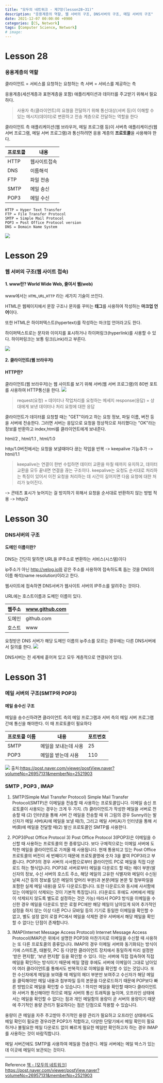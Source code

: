 ```yaml
---
title: "모두의 네트워크 - 제7장(lesson28~31)"
description: "응용계층의 역할, 웹 서버의 구조, DNS서버의 구조, 메일 서버의 구조"
date: 2021-12-07 00:00:00 +0900
categories: [CS, Network]
tags: [Computer Science, Network]
# image: 
---
```


# Lesson 28
### 응용계층의 역할
클라이언트 = 서비스를 요청하는 요청하는 측
서버 = 서비스를 제공하는 측

응용계층(세션계층과 표현계층을 포함)
애플리케이션과 데이터를 주고받기 위해서 필요하다.

> 사용자 측(클라이언트)의 요쳥을 전달하기 위해 통신대상(서버 등)이 이해할 수 있는 메시지(데이터)로 변환하고 전송 계층으로 전달하는 역할을 한다

클라이언트 측 애플리케이션(웹 브라우저, 메일 프로그램 등)이 서버측 애플리케이션(웹 서버 프로그램, 메일 서버 프로그램)과 통신하려면 응용 계층의 **프로토콜**을 사용해야 한다.

|프로토콜|내용|
|---|---|
|HTTP|웹사이트접속|
|DNS|이름해석|
|FTP|파일 전송|
|SMTP|메일 송신|
|POP3|메일 수신|
```
HTTP = Hyper Text Transfer
FTP = File Transfer Protocol
SMTP = Simple Mail Protocol
POP3 = Post Office Protocol version
DNS = Domain Name System
```
![](https://images.velog.io/images/sicksong/post/4bd5d9b5-f0f6-4b05-ad9c-e29367c257e5/image.png)

# Lesson 29
### 웹 서버의 구조(웹 사이트 접속)
#### 1. www란? World Wide Web, 줄여서 웹(web)

www에서는 ```HTML```,```URL```,```HTTP``` 라는 세가지 기술이 쓰인다.

HTML은 웹페이지에서 문장 구조나 문자를 꾸미는 **태그**를 사용하여 작성하는 **마크업 언어**이다.

또한 HTML은 하이퍼텍스트(hypertext)를 작성하는 마크업 언어라고도 한다.

하이퍼텍스트로는 문자와 이미지를 표시하거나 하이퍼링크(hyperlink)를 사용할 수 있다. 하이퍼링크는 보통 링크(Link)라고 부른다.

![](https://images.velog.io/images/sicksong/post/f1f4c15f-db12-46ee-9d6f-db26b68373b7/image.png)

#### 2. 클라이언트(웹 브라우저)
#### HTTP란?
클라이언트(웹 브라우저)는 웹 사이트를 보기 위해 서버(웹 서버 프로그램)의 80번 포트를 사용하여 HTTP통신을 한다.
![](https://images.velog.io/images/sicksong/post/fcb128e2-b89a-457e-8d7e-9a4cfa71ea32/image.png)
> request(요청) = 데이터나 작업처리를 요청하는 메세지
response(응답) = 상대에게 보낸 데이터나 처리 요청에 대한 응답

클라이언트가 데이터를 요청할 때는 "GET"이라고 하는 요청 정보, 파일 이름, 버전 등을 서버에 전송한다. 그러면 서버는 응답으로 요청을 정상적으로 처리했다는 "OK"라는 정보를 반환하고 index,html를 클라이언트에게 보내준다.

html/2 , html/1.1 , html/1.0

http/1.0버전에서는 요청을 보낼때마다 끊는 작업을 반복
-> keepalive 기능추가 -> html/1.1
> keepalive는 연결이 한번 수립하면 데이터 교환을 마칠 때까지 유지하고, 데이터 교환을 모두 끝내면 연결을 끊는 구조이다. keepalive는 요청도 순서대로 처리하는 특징이 있어서 이전 요청을 처리하는 데 시간이 길어지면 다음 요청에 대한 처리가 늦어진다.

-> 콘테츠 표시가 늦어지는 걸 방지하기 위해서 요청을 순서대로 반환하지 않는 방법 적용 
-> http/2

# Lesson 30
### DNS서버의 구조
#### 도메인 이름이란?
DNS는 간단히 말하면 URL을 IP주소로 변환하는 서비스(시스템)이다

ip주소가 아닌 http://velog.io와 같은 주소를 사용하여 접속하도록 돕는 것을 DNS의 이름 해석(name resolution)이라고 한다.

웹사이트에 접속하면 DNS서버가 웹사이트 서버의 IP주소를 알려주는 것이다.

URL에는 호스트이름과 도메인 이름이 있다.

|웹주소|www.github.com|
|---|---|
|도메인|github.com|
|호스트|www|

요청받은 DNS 서버가 해당 도메인 이름의 ip주소를 모르는 경우에는 다른 DNS서버에서 질의를 한다.
![](https://images.velog.io/images/sicksong/post/8a506a25-bffa-4c19-a24b-8c91f60fbdcd/image.png)

DNS서버는 전 세계에 흩어져 있고 모두 계층적으로 연결되어 있다.

# Lesson 31
### 메일 서버의 구조(SMTP와 POP3)
#### 메일 송수신 구조
메일을 송수신하려면 클라이언트 측의 메일 프로그램과 서버 측의 메일 서버 프로그램 간에 통신을 해야한다. 이 때 프로토콜이 필요하다

|프로토콜 이름|내용|포트번호|
|---|---|---|
|SMTP|메일을 보내는데 사용|25
|POP3|메일을 받는데 사용|110

![](https://images.velog.io/images/sicksong/post/ebdacbc9-d42f-402b-a255-387f087d0bef/image.png) 출처:https://post.naver.com/viewer/postView.naver?volumeNo=26957131&memberNo=2521903
### SMTP , POP3 , IMAP

1. SMTP(Simple Mail Transfer Protocol)
Simple Mail Transfer Protocol(SMTP)은 이메일을 전송할 때 사용하는 프로토콜입니다. 이메일 송신 프로토콜이 사용되는 경우는 크게 두 가지.
(1) 클라이언트가 작성한 메일을 서버로 전송할 때
(2) 인터넷을 통해 서버 간 메일을 전송할 때
위 그림의 경우 Sunny라는 발신자가 메일 서버(A)에 메일을 보낼 때(1), 그리고 메일 서버(A)가 인터넷을 통해 서버(B)에 메일을 전달할 때(2) 발신 프로토콜인 SMTP를 사용한다.

2. POP3(Post Office Protocol 3)
Post Office Protocol 3(POP3)은 이메일을 수신할 때 사용하는 프로토콜의 한 종류입니다. 보다 구체적으로는 이메일 서버에 도착한 메일을 클라이언트로 가져올 때 사용됩니다. 현재 통용되고 있는 Post Office 프로토콜의 버전이 세 번째이기 때문에 프로토콜명에 숫자 3을 붙여 POP3라고 부릅니다. 
POP3의 경우 서버의 사서함으로부터 클라이언트 PC로 메일을 직접 다운로드 하는 형식입니다. POP3로 서버로부터 메일을 다운로드 할 때는 헤더 부분(발신자의 정보, 수신 서버의 호스트 주소, 해당 메일의 고유한 식별자와 메일이 수신된 날짜 시간 등의 정보를 담은 메일의 앞머리 부분)과 본문(메일 본문 및 첨부파일을 포함한 실제 메일 내용)을 모두 다운로드합니다. 또한 다운로드와 동시에 사서함에 있는 이메일이 삭제되는 것이 기본적 특징입니다. (다운로드 후에도 서버에서 메일이 삭제되지 않도록 별도로 설정하는 것은 가능) 따라서 POP3 방식을 이메일을 수신한 경우 메일을 다운로드 받은 로컬 PC에만 해당 메일이 남아있게 되어 추가적인 설정을 하지 않는 이상 다른 PC나 모바일 등의 기기로 동일한 이메일을 확인할 수 없고, 별도 설정 없이 로컬 PC에서 메일을 삭제한 경우 서버에서 해당 메일을 확인할 수 없다는 단점이 존재합니다.

3. IMAP(Internet Message Access Protocol)
Internet Message Access Protocol(IMAP)은 위에서 설명한 POP3와 마찬가지로 이메일을 수신할 때 사용하는 또 다른 프로토콜의 종류입니다.
IMAP의 경우 이메일 서버와 동기화되는 방식이기에 스마트폰, 태블릿, PC 등 다양한 클라이언트 장치에서 동일하게 미리 설정한 ‘받은 편지함’, ‘보낸 편지함’ 등을 확인할 수 있다. 
이는 서버에 직접 접속하여 직접 메일을 확인하는 방식이기 때문에 메일 열람 후에도 서버에 이메일이 그대로 남아있어 여러 클라이언트를 통해서도 반복적으로 이메일을 확인할 수 있는 것입니다. 
또한 수신자에게 메일을 보여줄 때 메일의 헤더 부분만 보여주고 수신자가 해당 메일을 클릭해야만 메일 내용과 첨부파일 등의 본문을 다운로드하기 때문에 POP보다 빠른 방법으로 메일을 확인할 수 있습니다. 
! 하지만 메일을 확인할 때마다 클라이언트와 서버가 통신해야만 하므로 메일 서버의 통신 트래픽을 높이며, 오프라인 상태에서는 메일을 확인할 수 없다는 점과 개인 메일함의 용량이 곧 서버의 용량이기 때문에 주기적인 용량 관리가 필요하다는 점은 단점으로 작용할 수 있습니다.


용량이 큰 메일을 자주 주고받아 주기적인 용량 관리가 필요하고 오프라인 상태에서도 메일 확인이 필요한 경우라면 POP3가 적합하고, 다양한 단말기에서 메일 확인이 필요하거나 불필요한 메일 다운로드 없이 빠르게 필요한 메일만 확인하고자 하는 경우 IMAP를 사용하는 것이 바람직합니다.



메일 서버간에도 SMTP를 사용하여 메일을 전송한다.
메일 서버에는 메일 박스가 있는데 이곳에 메일이 보관되는 것이다.

---
Reference
[책 - [모두의 네트워크]](https://book.naver.com/bookdb/book_detail.nhn?bid=13735927)
https://post.naver.com/viewer/postView.naver?volumeNo=26957131&memberNo=2521903
